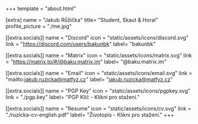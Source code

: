 +++
template = "about.html"

[extra]
name = "Jakub Růžička"
title= "Student, Skaut & Horal"
profile_picture = "./me.jpg"

[[extra.socials]]
name = "Discord"
icon = "static/assets/icons/discord.svg"
link = "https://discord.com/users/bakunbk"
label= "bakunbk"

[[extra.socials]]
name = "Matrix"
icon = "static/assets/icons/matrix.svg"
link = "https://matrix.to/#/@baku:matrix.im"
label= "@baku:matrix.im"

[[extra.socials]]
name = "Email"
icon = "static/assets/icons/email.svg"
link = "mailto:jakub.ruzicka@matfyz.cz"
label= "jakub.ruzicka@matfyz.cz"

[[extra.socials]]
name = "PGP Key"
icon = "static/assets/icons/pgpkey.svg"
link = "./pgp.key"
label= "PGP Klíč - Klikni pro stažení."

[[extra.socials]]
name = "Resume"
icon = "static/assets/icons/cv.svg"
link = "./ruzicka-cv-english.pdf"
label= "Životopis - Klikni pro stažení."
+++
